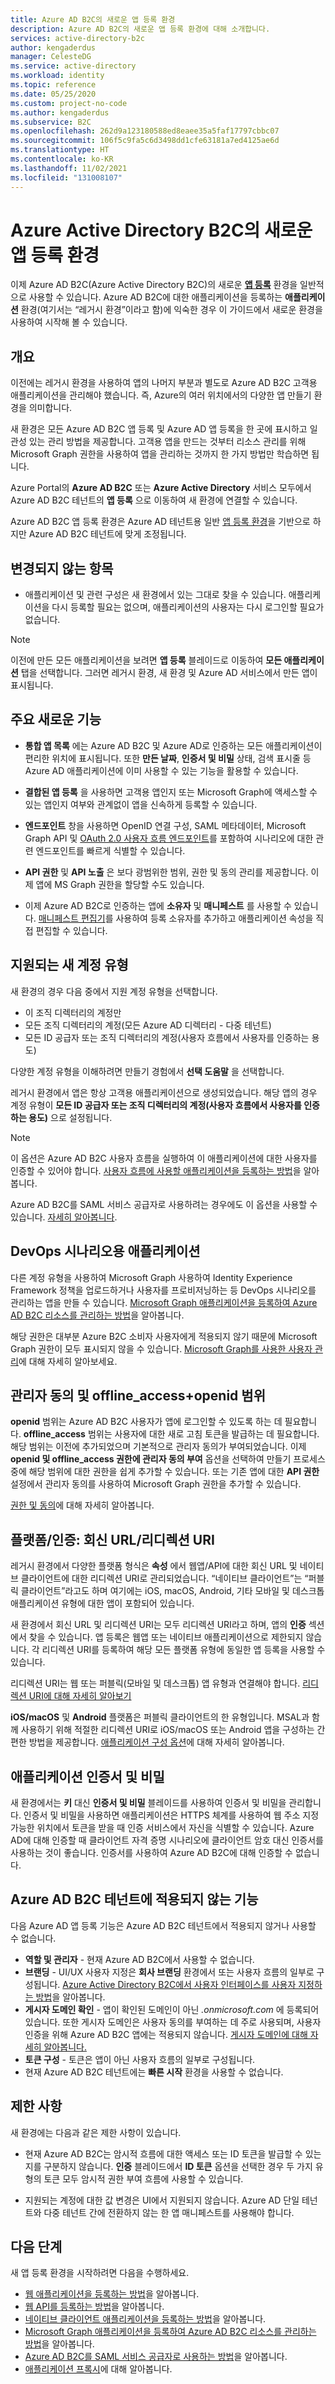 ```yaml
---
title: Azure AD B2C의 새로운 앱 등록 환경
description: Azure AD B2C의 새로운 앱 등록 환경에 대해 소개합니다.
services: active-directory-b2c
author: kengaderdus
manager: CelesteDG
ms.service: active-directory
ms.workload: identity
ms.topic: reference
ms.date: 05/25/2020
ms.custom: project-no-code
ms.author: kengaderdus
ms.subservice: B2C
ms.openlocfilehash: 262d9a123180588ed8eaee35a5faf17797cbbc07
ms.sourcegitcommit: 106f5c9fa5c6d3498dd1cfe63181a7ed4125ae6d
ms.translationtype: HT
ms.contentlocale: ko-KR
ms.lasthandoff: 11/02/2021
ms.locfileid: "131008107"
---
```

# <a name="the-new-app-registrations-experience-for-azure-active-directory-b2c"></a>Azure Active Directory B2C의 새로운 앱 등록 환경

이제 Azure AD B2C(Azure Active Directory B2C)의 새로운 **[앱 등록](https://aka.ms/b2cappregistrations)** 환경을 일반적으로 사용할 수 있습니다. Azure AD B2C에 대한 애플리케이션을 등록하는 **애플리케이션** 환경(여기서는 “레거시 환경”이라고 함)에 익숙한 경우 이 가이드에서 새로운 환경을 사용하여 시작해 볼 수 있습니다.

## <a name="overview"></a>개요
이전에는 레거시 환경을 사용하여 앱의 나머지 부분과 별도로 Azure AD B2C 고객용 애플리케이션을 관리해야 했습니다. 즉, Azure의 여러 위치에서의 다양한 앱 만들기 환경을 의미합니다.

새 환경은 모든 Azure AD B2C 앱 등록 및 Azure AD 앱 등록을 한 곳에 표시하고 일관성 있는 관리 방법을 제공합니다. 고객용 앱을 만드는 것부터 리소스 관리를 위해 Microsoft Graph 권한을 사용하여 앱을 관리하는 것까지 한 가지 방법만 학습하면 됩니다.

Azure Portal의 **Azure AD B2C** 또는 **Azure Active Directory** 서비스 모두에서 Azure AD B2C 테넌트의 **앱 등록** 으로 이동하여 새 환경에 연결할 수 있습니다.

Azure AD B2C 앱 등록 환경은 Azure AD 테넌트용 일반 [앱 등록 환경](https://developer.microsoft.com/identity/blogs/new-app-registrations-experience-is-now-generally-available/)을 기반으로 하지만 Azure AD B2C 테넌트에 맞게 조정됩니다.

## <a name="whats-not-changing"></a>변경되지 않는 항목
- 애플리케이션 및 관련 구성은 새 환경에서 있는 그대로 찾을 수 있습니다. 애플리케이션을 다시 등록할 필요는 없으며, 애플리케이션의 사용자는 다시 로그인할 필요가 없습니다.

> [!NOTE]
> 이전에 만든 모든 애플리케이션을 보려면 **앱 등록** 블레이드로 이동하여 **모든 애플리케이션** 탭을 선택합니다. 그러면 레거시 환경, 새 환경 및 Azure AD 서비스에서 만든 앱이 표시됩니다.

## <a name="key-new-features"></a>주요 새로운 기능

-   **통합 앱 목록** 에는 Azure AD B2C 및 Azure AD로 인증하는 모든 애플리케이션이 편리한 위치에 표시됩니다. 또한 **만든 날짜**, **인증서 및 비밀** 상태, 검색 표시줄 등 Azure AD 애플리케이션에 이미 사용할 수 있는 기능을 활용할 수 있습니다.

-   **결합된 앱 등록** 을 사용하면 고객용 앱인지 또는 Microsoft Graph에 액세스할 수 있는 앱인지 여부와 관계없이 앱을 신속하게 등록할 수 있습니다.

- **엔드포인트** 창을 사용하면 OpenID 연결 구성, SAML 메타데이터, Microsoft Graph API 및 [OAuth 2.0 사용자 흐름 엔드포인트](tokens-overview.md#endpoints)를 포함하여 시나리오에 대한 관련 엔드포인트를 빠르게 식별할 수 있습니다.

- **API 권한** 및 **API 노출** 은 보다 광범위한 범위, 권한 및 동의 관리를 제공합니다. 이제 앱에 MS Graph 권한을 할당할 수도 있습니다.

-   이제 Azure AD B2C로 인증하는 앱에 **소유자** 및 **매니페스트** 를 사용할 수 있습니다. [매니페스트 편집기](../active-directory/develop/reference-app-manifest.md)를 사용하여 등록 소유자를 추가하고 애플리케이션 속성을 직접 편집할 수 있습니다.


## <a name="new-supported-account-types"></a>지원되는 새 계정 유형

새 환경의 경우 다음 중에서 지원 계정 유형을 선택합니다.
- 이 조직 디렉터리의 계정만
- 모든 조직 디렉터리의 계정(모든 Azure AD 디렉터리 - 다중 테넌트)
- 모든 ID 공급자 또는 조직 디렉터리의 계정(사용자 흐름에서 사용자를 인증하는 용도)

다양한 계정 유형을 이해하려면 만들기 경험에서 **선택 도움말** 을 선택합니다.

레거시 환경에서 앱은 항상 고객용 애플리케이션으로 생성되었습니다. 해당 앱의 경우 계정 유형이 **모든 ID 공급자 또는 조직 디렉터리의 계정(사용자 흐름에서 사용자를 인증하는 용도)** 으로 설정됩니다.
> [!NOTE]
> 이 옵션은 Azure AD B2C 사용자 흐름을 실행하여 이 애플리케이션에 대한 사용자를 인증할 수 있어야 합니다. [사용자 흐름에 사용할 애플리케이션을 등록하는 방법](tutorial-register-applications.md)을 알아봅니다.

Azure AD B2C를 SAML 서비스 공급자로 사용하려는 경우에도 이 옵션을 사용할 수 있습니다. [자세히 알아봅니다](identity-provider-adfs.md).

## <a name="applications-for-devops-scenarios"></a>DevOps 시나리오용 애플리케이션

다른 계정 유형을 사용하여 Microsoft Graph 사용하여 Identity Experience Framework 정책을 업로드하거나 사용자를 프로비저닝하는 등 DevOps 시나리오를 관리하는 앱을 만들 수 있습니다. [Microsoft Graph 애플리케이션을 등록하여 Azure AD B2C 리소스를 관리하는 방법](microsoft-graph-get-started.md)을 알아봅니다.

해당 권한은 대부분 Azure B2C 소비자 사용자에게 적용되지 않기 때문에 Microsoft Graph 권한이 모두 표시되지 않을 수 있습니다. [Microsoft Graph를 사용한 사용자 관리](microsoft-graph-operations.md)에 대해 자세히 알아보세요.

## <a name="admin-consent-and-offline_accessopenid-scopes"></a>관리자 동의 및 offline_access+openid 범위
<!-- Azure AD B2C doesn't support user consent. That is, when a user signs into an application, the user doesn't see a screen requesting consent for the application permissions. All permissions have to be granted through admin consent.  -->

**openid** 범위는 Azure AD B2C 사용자가 앱에 로그인할 수 있도록 하는 데 필요합니다. **offline_access** 범위는 사용자에 대한 새로 고침 토큰을 발급하는 데 필요합니다. 해당 범위는 이전에 추가되었으며 기본적으로 관리자 동의가 부여되었습니다. 이제 **openid 및 offline_access 권한에 관리자 동의 부여** 옵션을 선택하여 만들기 프로세스 중에 해당 범위에 대한 권한을 쉽게 추가할 수 있습니다. 또는 기존 앱에 대한 **API 권한** 설정에서 관리자 동의를 사용하여 Microsoft Graph 권한을 추가할 수 있습니다.

[권한 및 동의](../active-directory/develop/v2-permissions-and-consent.md)에 대해 자세히 알아봅니다.

## <a name="platformsauthentication-reply-urlsredirect-uris"></a>플랫폼/인증: 회신 URL/리디렉션 URI
레거시 환경에서 다양한 플랫폼 형식은 **속성** 에서 웹앱/API에 대한 회신 URL 및 네이티브 클라이언트에 대한 리디렉션 URI로 관리되었습니다. “네이티브 클라이언트”는 “퍼블릭 클라이언트”라고도 하며 여기에는 iOS, macOS, Android, 기타 모바일 및 데스크톱 애플리케이션 유형에 대한 앱이 포함되어 있습니다.

새 환경에서 회신 URL 및 리디렉션 URI는 모두 리디렉션 URI라고 하며, 앱의 **인증** 섹션에서 찾을 수 있습니다. 앱 등록은 웹앱 또는 네이티브 애플리케이션으로 제한되지 않습니다. 각 리디렉션 URI를 등록하여 해당 모든 플랫폼 유형에 동일한 앱 등록을 사용할 수 있습니다.

리디렉션 URI는 웹 또는 퍼블릭(모바일 및 데스크톱) 앱 유형과 연결해야 합니다. [리디렉션 URI에 대해 자세히 알아보기](../active-directory/develop/quickstart-register-app.md#add-a-redirect-uri)

<!-- Whether an application should be treated as a public client is inferred at run-time from the Redirect URI platform type, if possible. The **Treat application as a public client** setting should be set to **Yes** for flows that might not use a redirect URI, such as ROPC flows. -->

**iOS/macOS** 및 **Android** 플랫폼은 퍼블릭 클라이언트의 한 유형입니다. MSAL과 함께 사용하기 위해 적절한 리디렉션 URI로 iOS/macOS 또는 Android 앱을 구성하는 간편한 방법을 제공합니다. [애플리케이션 구성 옵션](../active-directory/develop/msal-client-applications.md)에 대해 자세히 알아봅니다.


## <a name="application-certificates--secrets"></a>애플리케이션 인증서 및 비밀

새 환경에서는 **키** 대신 **인증서 및 비밀** 블레이드를 사용하여 인증서 및 비밀을 관리합니다. 인증서 및 비밀을 사용하면 애플리케이션은 HTTPS 체계를 사용하여 웹 주소 지정 가능한 위치에서 토큰을 받을 때 인증 서비스에서 자신을 식별할 수 있습니다. Azure AD에 대해 인증할 때 클라이언트 자격 증명 시나리오에 클라이언트 암호 대신 인증서를 사용하는 것이 좋습니다. 인증서를 사용하여 Azure AD B2C에 대해 인증할 수 없습니다.


## <a name="features-not-applicable-in-azure-ad-b2c-tenants"></a>Azure AD B2C 테넌트에 적용되지 않는 기능
다음 Azure AD 앱 등록 기능은 Azure AD B2C 테넌트에서 적용되지 않거나 사용할 수 없습니다.
- **역할 및 관리자** - 현재 Azure AD B2C에서 사용할 수 없습니다.
- **브랜딩** - UI/UX 사용자 지정은 **회사 브랜딩** 환경에서 또는 사용자 흐름의 일부로 구성됩니다. [Azure Active Directory B2C에서 사용자 인터페이스를 사용자 지정하는 방법](customize-ui-with-html.md)을 알아봅니다.
- **게시자 도메인 확인** - 앱이 확인된 도메인이 아닌 *.onmicrosoft.com* 에 등록되어 있습니다. 또한 게시자 도메인은 사용자 동의를 부여하는 데 주로 사용되며, 사용자 인증을 위해 Azure AD B2C 앱에는 적용되지 않습니다. [게시자 도메인에 대해 자세히 알아봅니다.](../active-directory/develop/howto-configure-publisher-domain.md)
- **토큰 구성** - 토큰은 앱이 아닌 사용자 흐름의 일부로 구성됩니다.
- 현재 Azure AD B2C 테넌트에는 **빠른 시작** 환경을 사용할 수 없습니다.
<!-- - The **Integration assistant** blade is currently not available for Azure AD B2C tenants. -->

## <a name="limitations"></a>제한 사항
새 환경에는 다음과 같은 제한 사항이 있습니다.
- 현재 Azure AD B2C는 암시적 흐름에 대한 액세스 또는 ID 토큰을 발급할 수 있는지를 구분하지 않습니다. **인증** 블레이드에서 **ID 토큰** 옵션을 선택한 경우 두 가지 유형의 토큰 모두 암시적 권한 부여 흐름에 사용할 수 있습니다.
<!-- - Azure AD B2C doesn't currently support the single-page application "SPA" app type.  -->
- 지원되는 계정에 대한 값 변경은 UI에서 지원되지 않습니다. Azure AD 단일 테넌트와 다중 테넌트 간에 전환하지 않는 한 앱 매니페스트를 사용해야 합니다.

## <a name="next-steps"></a>다음 단계

새 앱 등록 환경을 시작하려면 다음을 수행하세요.
* [웹 애플리케이션을 등록하는 방법](tutorial-register-applications.md)을 알아봅니다.
* [웹 API를 등록하는 방법](add-web-api-application.md)을 알아봅니다.
* [네이티브 클라이언트 애플리케이션을 등록하는 방법](add-native-application.md)을 알아봅니다.
* [Microsoft Graph 애플리케이션을 등록하여 Azure AD B2C 리소스를 관리하는 방법](microsoft-graph-get-started.md)을 알아봅니다.
* [Azure AD B2C를 SAML 서비스 공급자로 사용하는 방법](identity-provider-adfs.md)을 알아봅니다.
* [애플리케이션 프록시](application-types.md)에 대해 알아봅니다.
